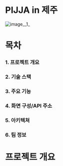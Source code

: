 # PIJJA in 제주
![image__1_](/uploads/4db1492af44adab149d834abbaa3e33a/image__1_.png)
# 목차
### 1. 프로젝트 개요
### 2. 기술 스택
### 3. 주요 기능
### 4. 화면 구성/API 주소
### 5. 아키텍쳐
### 6. 팀 정보

# 프로젝트 개요
